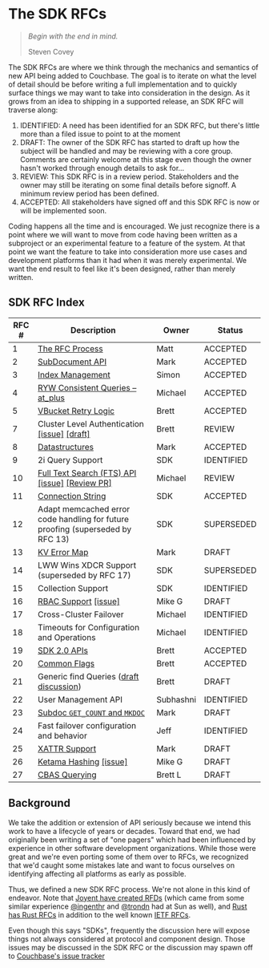 # The SDK RFCs

> _Begin with the end in mind._
>
> Steven Covey

The SDK RFCs are where we think through the mechanics and semantics of new API being added to Couchbase.  The goal is to iterate on what the level of detail should be before writing a full implementation and to quickly surface things we may want to take into consideration in the design.  As it grows from an idea to shipping in a supported release, an SDK RFC will traverse along:

1. IDENTIFIED:  A need has been identified for an SDK RFC, but there's little more than a filed issue to point to at the moment
2. DRAFT: The owner of the SDK RFC has started to draft up how the subject will be handled and may be reviewing with a core group.  Comments are certainly welcome at this stage even though the owner hasn't worked through enough details to ask for...
3. REVIEW: This SDK RFC is in a review period. Stakeholders and the owner may still be iterating on some final details before signoff. A minimum review period has been defined.
4. ACCEPTED: All stakeholders have signed off and this SDK RFC is now or will be implemented soon.

Coding happens all the time and is encouraged. We just recognize there is a point where we will want to move from code having been written as a subproject or an experimental feature to a feature of the system.  At that point we want the feature to take into consideration more use cases and development platforms than it had when it was merely experimental.  We want the end result to feel like it's been designed, rather than merely written.

## SDK RFC Index

RFC #  | Description | Owner | Status
------------- | ------------- | --------- | ---------
1  | [The RFC Process](rfc/0001-rfc-process.md) | Matt | ACCEPTED
2  | [SubDocument API](https://docs.google.com/document/d/1ZXq-JgWW8ywU03Tx51A3jFTysYmlkv2W4ko0kepb3_M/edit#) | Mark | ACCEPTED
3  | [Index Management](https://github.com/couchbaselabs/sdk-rfcs/blob/master/rfc/0003-indexmanagement.md) | Simon | ACCEPTED
4 | [RYW Consistent Queries – at_plus](rfc/0004-at_plus.md) | Michael | ACCEPTED
5 | [VBucket Retry Logic](https://github.com/couchbaselabs/sdk-rfcs/blob/master/rfc/0005-vbucket-retries.md) | Brett | ACCEPTED
7 | Cluster Level Authentication [\[issue\]](https://github.com/couchbaselabs/sdk-rfcs/issues/13) [\[draft\]](https://docs.google.com/document/d/1CD5OL1ez7euCiLJT91zdWY9R4tW_bkGZ0wsFk1UDtyY/edit) | Brett | REVIEW
8 | [Datastructures](rfc/0008-datastructures.md) | Mark | ACCEPTED
9 | 2i Query Support | SDK | IDENTIFIED
10 | [Full Text Search (FTS) API](rfc/0010-cbft.md) [\[issue\]](https://github.com/couchbaselabs/sdk-rfcs/issues/17) [\[Review PR\]](https://github.com/couchbaselabs/sdk-rfcs/pull/47) | Michael | REVIEW
11 | [Connection String](rfc/0011-connection-string.md) | SDK | ACCEPTED
12 | Adapt memcached error code handling for future proofing (superseded by RFC 13) | SDK | SUPERSEDED
13 | [KV Error Map](https://docs.google.com/document/d/1OaOeQ2ex5anB2uNhQcOFMuYN2sbuvOSt20Cl7lTnj64/edit#heading=h.wmtpv6z0vz4w) | Mark | DRAFT
14 | LWW Wins XDCR Support (superseded by RFC 17) | SDK | SUPERSEDED
15 | Collection Support | SDK | IDENTIFIED
16 | [RBAC Support](https://docs.google.com/document/d/1SUFKCRIX8jp8q-NZy9ZpP4vs0pjLHkUlJFvZjcKr-DU/edit?usp=sharing) [\[issue\]](https://github.com/couchbaselabs/sdk-rfcs/issues/46) | Mike G | DRAFT
17 | Cross-Cluster Failover | Michael | IDENTIFIED
18 | Timeouts for Configuration and Operations | Michael | IDENTIFIED
19 | [SDK 2.0 APIs](https://docs.google.com/document/d/1HgVEJetcIfeIqviKC9zdlv_7IEkWpstatzxeydkLF3A) | Brett | ACCEPTED
20 | [Common Flags](https://docs.google.com/document/d/1V653a6FF6DOqdT4d-fKIjGkHabDaNGZsvbtsUKJyeLc) | Brett | ACCEPTED
21 | Generic find Queries ([draft discussion](https://github.com/couchbaselabs/sdk-rfcs/pull/54)) | Brett | DRAFT
22 | User Management API | Subhashni | IDENTIFIED
23 | [Subdoc `GET_COUNT` and `MKDOC`](https://docs.google.com/document/d/1uF2qcd96SKUrCixqz38EN98LWrzGThIAu86Qymq2THQ) | Mark | DRAFT
24 | Fast failover configuration and behavior | Jeff | IDENTIFIED
25 | [XATTR Support](https://docs.google.com/document/d/1z3pJCPg77PZ8U8rFAyABuEhHSl68j1n42zP2RyflWZs/edit#heading=h.z5vaan7obomq) | Mark | DRAFT
26 | [Ketama Hashing](https://docs.google.com/document/d/129q1Eu6uKZD06UHMgermw1-A-oEsTIvA2a8_rdNKfew/edit?usp=sharing) [[issue]](https://github.com/couchbaselabs/sdk-rfcs/issues/56) | Mike G | DRAFT
27 | [CBAS Querying](https://docs.google.com/document/d/1EjdzVG4hVyunhoVVp7oAlPuNWvSAyqaHAMP0SJdUy0Q) | Brett L | DRAFT



[comment]: # (RFC States: IDENTIFIED > DRAFT > REVIEW > ACCEPTED)
[comment]: # (Description above must link to either the merged draft, the issue or the pull request when in any state otehr )


## Background

We take the addition or extension of API seriously because we intend this work to have a lifecycle of years or decades.  Toward that end, we had originally been writing a set of "one pagers" which had been influenced by experience in other software development organizations.  While those were great and we're even porting some of them over to RFCs, we recognized that we'd caught some mistakes late and want to focus ourselves on identifying affecting all platforms as early as possible.

Thus, we defined a new SDK RFC process.  We're not alone in this kind of endeavor.  Note that [Joyent have created RFDs](https://github.com/joyent/rfd) (which came from some similar experience [@ingenthr](http://github.com/ingenthr) and [@trondn](http://github.com/trondn) had at Sun as well), and [Rust has Rust RFCs](https://github.com/rust-lang/rfcs) in addition to the well known [IETF RFCs](http://ietf.org/rfc.html).

Even though this says "SDKs", frequently the discussion here will expose things not always considered at protocol and component design.  Those issues may be discussed in the SDK RFC or the discussion may spawn off to [Couchbase's issue tracker](https://issues.couchbase.com)
